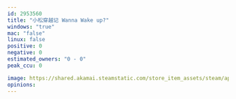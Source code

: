 ```yaml
---
id: 2953560
title: "小松穿越记 Wanna Wake up?"
windows: "true"
mac: "false"
linux: false
positive: 0
negative: 0
estimated_owners: "0 - 0"
peak_ccu: 0

image: https://shared.akamai.steamstatic.com/store_item_assets/steam/apps/2953560/header.jpg?t=1720092158
opinions:
---
```

